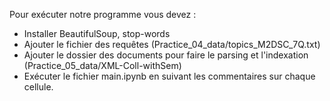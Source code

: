 Pour exécuter notre programme vous devez :
  - Installer BeautifulSoup, stop-words
  - Ajouter le fichier des requêtes (Practice_04_data/topics_M2DSC_7Q.txt) 
  - Ajouter le dossier des documents pour faire le parsing et l'indexation (Practice_05_data/XML-Coll-withSem)
  - Exécuter le fichier main.ipynb en suivant les commentaires sur chaque cellule.
